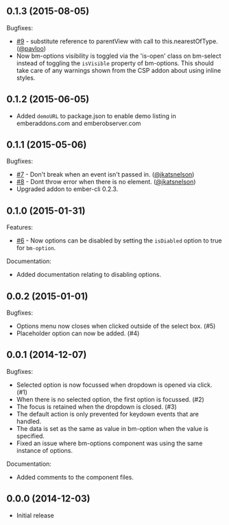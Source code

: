 ## 0.1.3 (2015-08-05)

Bugfixes:

  - [#9](https://github.com/blessenm/ember-cli-bm-select/pull/9) - substitute reference to parentView with call to this.nearestOfType. ([@pavloo](https://github.com/pavloo))
  - Now bm-options visibility is toggled via the 'is-open' class on bm-select instead of toggling the `isVisible` property of bm-options. This should take care of any warnings shown from the CSP addon about using inline styles.

## 0.1.2 (2015-06-05)
  - Added `demoURL` to package.json to enable demo listing in emberaddons.com and emberobserver.com


## 0.1.1 (2015-05-06)

Bugfixes:

  - [#7](https://github.com/blessenm/ember-cli-bm-select/pull/7) - Don't break when an event isn't passed in. ([@jkatsnelson](https://github.com/jkatsnelson))
  - [#8](https://github.com/blessenm/ember-cli-bm-select/pull/8) - Dont throw error when there is no element. ([@jkatsnelson](https://github.com/jkatsnelson))
  - Upgraded addon to ember-cli 0.2.3.

## 0.1.0 (2015-01-31)

Features:

  - [#6](https://github.com/blessenm/ember-cli-bm-select/pull/6) - Now options can be disabled by setting the `isDiabled` option to true for `bm-option`.

Documentation:
  - Added documentation relating to disabling options.

## 0.0.2 (2015-01-01)

Bugfixes:

  - Options menu now closes when clicked outside of the select box. (#5)
  - Placeholder option can now be added. (#4)

## 0.0.1 (2014-12-07)

Bugfixes:

  - Selected option is now focussed when dropdown is opened via click. (#1)
  - When there is no selected option, the first option is focussed. (#2)
  - The focus is retained when the dropdown is closed. (#3)
  - The default action is only prevented for keydown events that are handled.
  - The data is set as the same as value in bm-option when the value is specified.
  - Fixed an issue where bm-options component was using the same instance of options.

Documentation:
  - Added comments to the component files.

## 0.0.0 (2014-12-03)
  - Initial release
